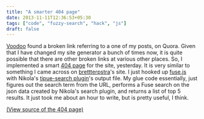 ```yaml
---
title: "A smarter 404 page"
date: 2013-11-11T12:36:53+05:30
tags: ["code", "fuzzy-search", "hack", "js"]
draft: false
---
```


[Voodoo](http://twitter.com/avudem) found a broken link referring to a one of my posts, on Quora.
Given that I have changed my site generator a bunch of times now, it
is quite possible that there are other broken links at various other
places.  So, I implemented a smart [404 page](https://punchagan.muse-amuse.in/hack) for the site, yesterday.
It is very similar to something I came across on [brettterpstra](http://brettterpstra.com/2013/04/07/fun-with-intelligent-404-pages/)'s site.
I just hooked up [fuse.js](http://kiro.me/projects/fuse.html) with Nikola's [tipue-search plugin](http://getnikola.com/handbook.html#local-search)'s output
file.  My glue code essentially, just figures out the search term from
the URL, performs a Fuse search on the json data created by Nikola's
search plugin, and returns a list of top 5 results.  It just took me
about an hour to write, but is pretty useful, I think.

[(View source of the 404 page)](https://punchagan.muse-amuse.in/hack)
